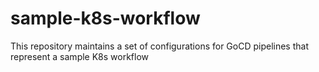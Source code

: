 # sample-k8s-workflow
This repository maintains a set of configurations for GoCD pipelines that represent a sample K8s workflow 

